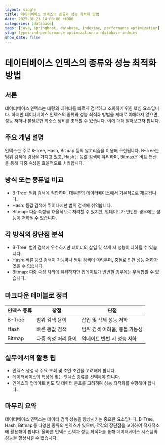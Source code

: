 ```yaml
---
layout: single
title: 데이터베이스 인덱스의 종류와 성능 최적화 방법
date: 2025-09-23 14:00:00 +0900
categories: [database]
tags: [java, springboot, database, indexing, performance optimization]
slug: types-and-performance-optimization-of-database-indexes
show_date: false
---
```


# 데이터베이스 인덱스의 종류와 성능 최적화 방법

## 서론
데이터베이스 인덱스는 대량의 데이터를 빠르게 검색하고 조회하기 위한 핵심 요소입니다. 하지만 데이터베이스 인덱스의 종류와 성능 최적화 방법을 제대로 이해하지 않으면, 성능 저하나 불필요한 리소스 낭비를 초래할 수 있습니다. 이에 대해 알아보고자 합니다.

## 주요 개념 설명
인덱스는 주로 B-Tree, Hash, Bitmap 등의 알고리즘을 이용해 구현됩니다. B-Tree는 범위 검색에 강점을 가지고 있고, Hash는 등값 검색에 유리하며, Bitmap은 비트 연산을 통해 다중 속성을 효율적으로 처리합니다.

## 방식 또는 종류별 비교
- B-Tree: 범위 검색에 적합하며, 대부분의 데이터베이스에서 기본적으로 제공됩니다.
- Hash: 등값 검색에 뛰어나지만 범위 검색에 취약합니다.
- Bitmap: 다중 속성을 효율적으로 처리할 수 있지만, 업데이트가 빈번한 경우에는 성능이 저하될 수 있습니다.

## 각 방식의 장단점 분석
- B-Tree: 범위 검색에 우수하지만 데이터의 삽입 및 삭제 시 성능이 저하될 수 있습니다.
- Hash: 빠른 등값 검색이 가능하나 범위 검색이 어려우며, 충돌로 인한 성능 저하가 있을 수 있습니다.
- Bitmap: 다중 속성 처리에 유리하지만 업데이트가 빈번한 경우에는 부적합할 수 있습니다.

## 마크다운 테이블로 정리
| 인덱스 종류 | 장점 | 단점 |
|-------------|------|------|
| B-Tree      | 범위 검색 용이 | 삽입 및 삭제 성능 저하 |
| Hash        | 빠른 등값 검색 | 범위 검색 어려움, 충돌 가능성 |
| Bitmap      | 다중 속성 처리 용이 | 업데이트 빈번 시 성능 저하 |

## 실무에서의 활용 팁
- 인덱스 생성 시 주요 조회 및 조인 조건을 고려해야 합니다.
- 데이터베이스의 특성에 맞는 인덱스 종류를 선택해야 합니다.
- 인덱스의 업데이트 빈도 및 데이터 분포를 고려하여 성능 최적화를 수행해야 합니다.

## 마무리 요약
데이터베이스 인덱스는 데이터 검색 성능을 향상시키는 중요한 요소입니다. B-Tree, Hash, Bitmap 등 다양한 종류의 인덱스가 있으며, 각각의 장단점을 고려하여 적재적소에 활용해야 합니다. 올바른 인덱스 선택과 성능 최적화를 통해 데이터베이스 시스템의 성능을 향상시킬 수 있습니다.